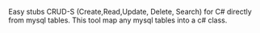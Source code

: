 Easy stubs CRUD-S (Create,Read,Update, Delete, Search) for C# directly from mysql tables.
This tool map any mysql tables into a c# class.